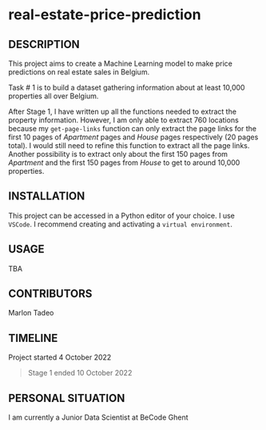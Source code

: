 # real-estate-price-prediction

## DESCRIPTION

This project aims to create a Machine Learning model to make price predictions on real estate sales in Belgium.

Task # 1 is to build a dataset gathering information about at least 10,000 properties all over Belgium.

After Stage 1, I have written up all the functions needed to extract the property information. However, I am only able to extract 760 locations because my `get-page-links` function can only extract the page links for the first 10 pages of *Apartment* pages and *House* pages respectively (20 pages total). I would still need to refine this function to extract all the page links. Another possibility is to extract only about the first 150 pages from *Apartment* and the first 150 pages from *House* to get to around 10,000 properties.

## INSTALLATION

This project can be accessed in a Python editor of your choice. I use `VSCode`. I recommend creating and activating a `virtual environment`.

## USAGE

TBA

## CONTRIBUTORS

Marlon Tadeo

## TIMELINE

Project started 4 October 2022
> Stage 1 ended 10 October 2022

## PERSONAL SITUATION
I am currently a Junior Data Scientist at BeCode Ghent
